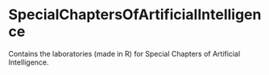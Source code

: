 # SpecialChaptersOfArtificialIntelligence
Contains the laboratories (made in R) for Special Chapters of Artificial Intelligence.
